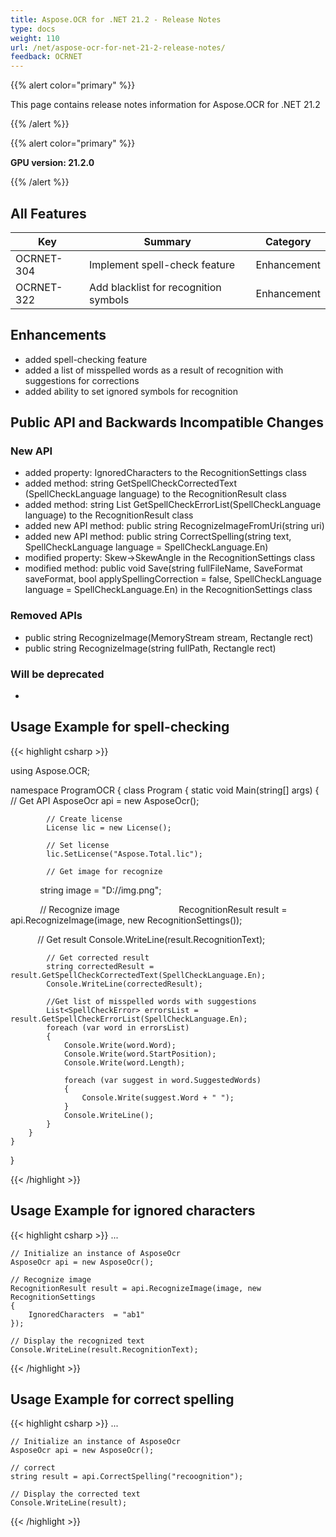 ```yaml
---
title: Aspose.OCR for .NET 21.2 - Release Notes
type: docs
weight: 110
url: /net/aspose-ocr-for-net-21-2-release-notes/
feedback: OCRNET
---
```


{{% alert color="primary" %}}

This page contains release notes information for Aspose.OCR for .NET 21.2

{{% /alert %}}

{{% alert color="primary" %}}

**GPU version: 21.2.0**

{{% /alert %}}

## All Features

|Key|Summary|Category|
|---|---|---|
|OCRNET-304|Implement spell-check feature |Enhancement|
|OCRNET-322| Add blacklist for recognition symbols |Enhancement|


## Enhancements

- added spell-checking feature
- added a list of misspelled words as a result of recognition with suggestions for corrections
- added ability to set ignored symbols for recognition


## Public API and Backwards Incompatible Changes

### New API

-  added property: IgnoredCharacters to the RecognitionSettings class
-  added method: string GetSpellCheckCorrectedText (SpellCheckLanguage language) to the RecognitionResult class
-  added method: string List<SpellCheckError> GetSpellCheckErrorList(SpellCheckLanguage language) to the RecognitionResult class
-  added new API method:  public string RecognizeImageFromUri(string uri)
-  added new API method: public string CorrectSpelling(string text, SpellCheckLanguage language = SpellCheckLanguage.En)
-  modified property: Skew->SkewAngle  in the RecognitionSettings class
-  modified method: public void Save(string fullFileName, 
			SaveFormat saveFormat, bool applySpellingCorrection = false, 
			SpellCheckLanguage language = SpellCheckLanguage.En)  in the RecognitionSettings class

### Removed APIs

-  public string RecognizeImage(MemoryStream stream, Rectangle rect)
-  public string RecognizeImage(string fullPath, Rectangle rect)

### Will be deprecated

-

## Usage Example for spell-checking

{{< highlight csharp >}}


using Aspose.OCR;

namespace ProgramOCR
{
    class Program
    {
        static void Main(string[] args)
        {
            // Get API
            AsposeOcr api = new AsposeOcr();

            // Create license
            License lic = new License();

            // Set license 
            lic.SetLicense("Aspose.Total.lic");

            // Get image for recognize
            string image = "D://img.png";

            // Recognize image           
            RecognitionResult result = api.RecognizeImage(image, new RecognitionSettings());

            // Get result
            Console.WriteLine(result.RecognitionText);

            // Get corrected result
            string correctedResult = result.GetSpellCheckCorrectedText(SpellCheckLanguage.En);
            Console.WriteLine(correctedResult);

            //Get list of misspelled words with suggestions
            List<SpellCheckError> errorsList = result.GetSpellCheckErrorList(SpellCheckLanguage.En);
            foreach (var word in errorsList)
            {
                Console.Write(word.Word);
                Console.Write(word.StartPosition);
                Console.Write(word.Length);

                foreach (var suggest in word.SuggestedWords)
                {
                    Console.Write(suggest.Word + " ");
                }
                Console.WriteLine();
            }
        }
    }
}

{{< /highlight >}}

## Usage Example for ignored characters

{{< highlight csharp >}}
...

	// Initialize an instance of AsposeOcr
	AsposeOcr api = new AsposeOcr();

	// Recognize image
	RecognitionResult result = api.RecognizeImage(image, new RecognitionSettings
	{
		IgnoredCharacters  = "ab1"
	});
			
	// Display the recognized text
	Console.WriteLine(result.RecognitionText);
	
{{< /highlight >}}


## Usage Example for correct spelling

{{< highlight csharp >}}
...

	// Initialize an instance of AsposeOcr
	AsposeOcr api = new AsposeOcr();

	// correct
	string result = api.CorrectSpelling("recoognition");
			
	// Display the corrected text
	Console.WriteLine(result);
	
{{< /highlight >}}
